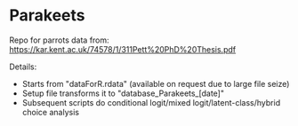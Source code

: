 # Parakeets
Repo for parrots data from: https://kar.kent.ac.uk/74578/1/311Pett%20PhD%20Thesis.pdf

Details:
- Starts from "dataForR.rdata" (available on request due to large file seize)
- Setup file transforms it to "database_Parakeets_[date]"
- Subsequent scripts do conditional logit/mixed logit/latent-class/hybrid choice analysis 
